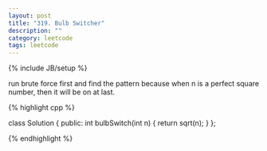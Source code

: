 ```yaml
---
layout: post
title: "319. Bulb Switcher"
description: ""
category: leetcode
tags: leetcode
---
```

{% include JB/setup %}

run brute force first and find the pattern
because when n is a perfect square number, then it will be on at last.

{% highlight cpp %}

class Solution {
public:
  int bulbSwitch(int n) {
    return sqrt(n);
  }
};

{% endhighlight %}